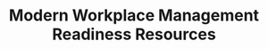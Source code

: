 ---
layout: planlist
title: Modern Workplace Management Readiness Resources
permalink: /modern-workplace/management/
includemethod: all
includeplans:
 - modern workplace resources
---
